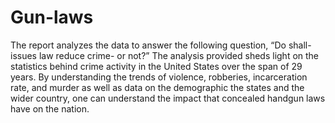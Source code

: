 # Gun-laws
The report analyzes the data to answer the following question, “Do shall-issues law reduce crime- or not?”  The analysis provided sheds light on the statistics behind crime activity in the United States over the span of 29 years. By understanding the trends of violence, robberies, incarceration rate, and murder as well as data on the demographic the states and the wider country, one can understand the impact that concealed handgun laws have on the nation.  
